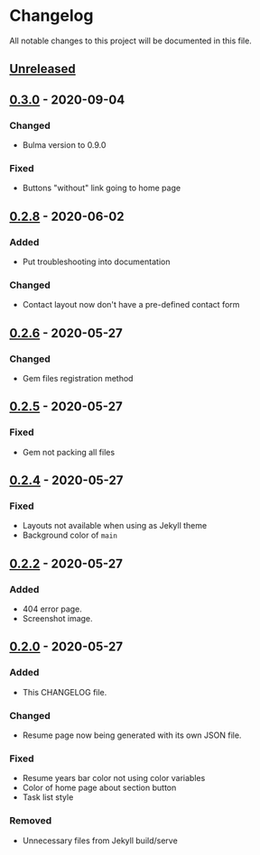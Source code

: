 # Changelog

All notable changes to this project will be documented in this file.

## [Unreleased]

## [0.3.0] - 2020-09-04

### Changed

- Bulma version to 0.9.0

### Fixed

- Buttons "without" link going to home page

## [0.2.8] - 2020-06-02

### Added

- Put troubleshooting into documentation

### Changed

- Contact layout now don't have a pre-defined contact form

## [0.2.6] - 2020-05-27

### Changed

- Gem files registration method

## [0.2.5] - 2020-05-27

### Fixed

- Gem not packing all files

## [0.2.4] - 2020-05-27

### Fixed

- Layouts not available when using as Jekyll theme
- Background color of `main`

## [0.2.2] - 2020-05-27

### Added

- 404 error page.
- Screenshot image.

## [0.2.0] - 2020-05-27

### Added

- This CHANGELOG file.

### Changed

- Resume page now being generated with its own JSON file.

### Fixed

- Resume years bar color not using color variables
- Color of home page about section button
- Task list style

### Removed

- Unnecessary files from Jekyll build/serve


[unreleased]: https://github.com/oAGoulart/vitrina/compare/v0.3.0...HEAD
[0.3.0]: https://github.com/oAGoulart/vitrina/releases/tag/v0.3.0
[0.2.8]: https://github.com/oAGoulart/vitrina/releases/tag/v0.2.8
[0.2.6]: https://github.com/oAGoulart/vitrina/releases/tag/v0.2.6
[0.2.5]: https://github.com/oAGoulart/vitrina/releases/tag/v0.2.5
[0.2.4]: https://github.com/oAGoulart/vitrina/releases/tag/v0.2.4
[0.2.2]: https://github.com/oAGoulart/vitrina/releases/tag/v0.2.2
[0.2.0]: https://github.com/oAGoulart/vitrina/releases/tag/v0.2.0
